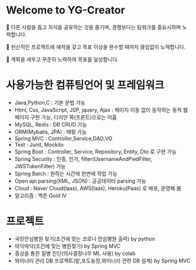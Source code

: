 # Welcome to YG-Creator

:eyes: 다른 사람을 돕고 지식을 공유하는 것을 즐기며, 경쟁보다는 팀워크를 중요시하며 노력합니다.

:hamster: 헌신적인 프로젝트에 애착을 갖고 목표 이상을 완수할 때까지 끊임없이 노력합니다.

:hamster: 계획을 세우고 꾸준히 노력하여 목표를  달성합니다.


# 사용가능한 컴퓨팅언어 및 프레임워크
* Java,Python,C : 기본 문법 가능  
* Html, Css, JavaScript, JSP, jquery, Ajax : 페이지 이동 없이 동작하는 동적 웹페이지 구현 가능, 디지안 쪽(프론트)으로는 미흡
* MySQL, Redis : DB CRUD 가능
* ORM(Mybatis, JPA) : 매핑 가능
* Spring MVC : Controller,Service,DAO,VO
* Test : Junit, Mockito
* Spring Boot : Controller, Service, Repository, Entity, Dto 로 구현 가능
* Spring Security : 인증, 인가, filter(UsernameAndPwdFilter, JWSTokenFilter) 가능
* Spring Batch : 원하는 시간에 한번에 작업 가능
* Open api parsing(XML, JSON) : 공공데이터 parsing 가능
* Cloud : Naver Cloud(Iaas), AWS(Iaas), Heroku(Paas) 로 배포, 운영해 봄
* 알고리즘 : 백준 Gold IV


# 프로젝트
* 국민안심병원 찾기(조건에 맞는 코로나 안심병원 출력) by python
* 따닥따닥(조건에 맞는 병원찾기) by Spring MVC
* 증상을 통한 질병 진단(의사결정나무 ML 사용) by colab
* 와이너리 관리 DB 프로젝트(밭,포도농장,와이너리 관련 DB 설계) by Spring MVC
